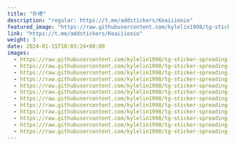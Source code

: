 ```yaml
---
title: "扑哧"
description: "regular: https://t.me/addstickers/Keaiiiooio"
featured_image: "https://raw.githubusercontent.com/kylelin1998/tg-sticker-spreading-worldwide-images/main/img/95d255ac-658b-4620-951d-5bae63db83bf.jpg"
link: "https://t.me/addstickers/Keaiiiooio"
weight: 3
date: 2024-01-15T18:03:24+08:00
images:
  - https://raw.githubusercontent.com/kylelin1998/tg-sticker-spreading-worldwide-images/main/img/95d255ac-658b-4620-951d-5bae63db83bf.jpg
  - https://raw.githubusercontent.com/kylelin1998/tg-sticker-spreading-worldwide-images/main/img/2b171889-9a21-4a4d-a43f-b546cc4adfea.jpg
  - https://raw.githubusercontent.com/kylelin1998/tg-sticker-spreading-worldwide-images/main/img/cdbbf8eb-a157-47ba-a71c-73f71e178356.jpg
  - https://raw.githubusercontent.com/kylelin1998/tg-sticker-spreading-worldwide-images/main/img/3d869fab-8306-486b-8565-0ba0b05fc93e.jpg
  - https://raw.githubusercontent.com/kylelin1998/tg-sticker-spreading-worldwide-images/main/img/1b2d134d-8183-4ea4-a9ff-20fa787e9e6a.jpg
  - https://raw.githubusercontent.com/kylelin1998/tg-sticker-spreading-worldwide-images/main/img/58175c93-e995-45ca-8ce6-94192201f62e.jpg
  - https://raw.githubusercontent.com/kylelin1998/tg-sticker-spreading-worldwide-images/main/img/1f7b8505-6a06-4c6b-bf0c-c5ad0befd78b.jpg
  - https://raw.githubusercontent.com/kylelin1998/tg-sticker-spreading-worldwide-images/main/img/904f1014-746e-45f4-a427-f10d42ed0a9d.jpg
  - https://raw.githubusercontent.com/kylelin1998/tg-sticker-spreading-worldwide-images/main/img/7802c660-dd40-4f81-8bec-8fc1dac161c3.jpg
  - https://raw.githubusercontent.com/kylelin1998/tg-sticker-spreading-worldwide-images/main/img/8f76520e-bbe0-45ef-883e-06a40e5f52fe.jpg
  - https://raw.githubusercontent.com/kylelin1998/tg-sticker-spreading-worldwide-images/main/img/a8f71e40-a55b-47d5-97bd-2a519587b3fa.jpg
  - https://raw.githubusercontent.com/kylelin1998/tg-sticker-spreading-worldwide-images/main/img/2a258fb6-12a7-40c9-ba92-49c8987b6205.jpg
---
```

